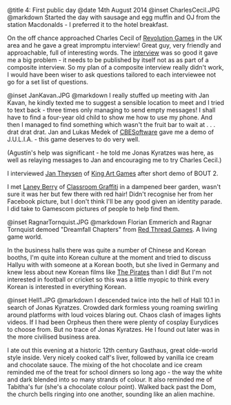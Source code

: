 @title		4: First public day
@date		14th August 2014
@inset		CharlesCecil.JPG
@markdown
Started the day with sausage and egg muffin and OJ from the station
Macdonalds - I preferred it to the hotel breakfast.

On the off chance approached Charles Cecil of
[Revolution Games](https://revolution.co.uk) in the UK area
and he gave a great impromptu interview! Great guy, very friendly and
approachable, full of interesting words. The
[interview](http://www.gameboomers.com/interviews/CharlesCecil/CharlesCecil.htm) was so good
it gave me a big problem - it needs to be published by itself not
as as part of a composite interview. So my plan of a composite
interview really didn't work, I would have been wiser to ask questions
tailored to each interviewee not go for a set list of questions.

@inset		JanKavan.JPG
@markdown
I really stuffed up meeting with Jan Kavan, he kindly texted me to
suggest a sensible location to meet and I tried to text back - three times
only managing to send empty messages! I shall have to find a four-year old
child to show me how to use my phone. And then I managed to find
something which wasn't the fruit bar to wait at . . . drat drat drat.
Jan and Lukas Medek of [CBESoftware](http://cbe-software.com)
gave me a demo of J.U.L.I.A. - this game deserves to do very well.

(Agust&iacute;n's help was significant - he told me Jonas Kyratzes was here,
as well as relaying messages to Jan and encouraging me to try Charles Cecil.)

I interviewed [Jan Theysen](http://www.gameboomers.com/interviews/JanTheysen/JanTheysen.htm) of [King Art Games](https://kingart-games.com/) after short demo of BOUT 2.

I met [Laney Berry](http://www.gameboomers.com/interviews/LaneyBerry/LaneyBerry.htm)
of [Classroom Graffiti](https://www.classroom-graffiti.com) in a dampened beer garden,
wasn't sure it was her but few there with red hair! Didn't recognise her
from her Facebook picture, but I don't think I'll be any good given an
identity parade. I did take to Gamescom pictures of people to help find
them.

@inset		RagnarTornquist.JPG
@markdown
Florian Emmerich and Ragnar Tornquist demoed "Dreamfall Chapters"
from [Red Thread Games](https://www.redthreadgames.com). A living game world.

In the business halls there was quite a number of Chinese and Korean
booths, I'm quite into Korean culture at the moment and tried to discuss
Hallyu with with someone at a Korean booth, but she lived in Germany and
knew less about new Korean films like [The Pirates](https://movie.naver.com/movie/bi/mi/basic.nhn?code=102817) than I did!
But I'm not interested in football or cricket so this was a little myopic
to think every Korean is interested in everything Korean.

@inset		Hell1.JPG
@markdown
I descended twice into the hell of Hall 10.1 in search of Jonas Kyratzes.
Crowded dark formless young roaming swirling around platforms with
loud voices blaring out. Chaos clash of images lights videos. If I had been Orpheus then
there were plenty of cosplay Eurydices to choose from. But no trace of
Jonas Kyratzes. He I found out later was in the more civilised business
area.

I ate out this evening at a historic 12th century Gasthaus,
great olde-world style inside. Very nicely cooked calf's liver,
followed by vanilla ice cream and chocolate sauce. The mixing of the hot
chocolate and ice cream reminded me of the treat for school dinners so long
ago - the way the white and dark blended into so many strands of colour. It
also reminded me of Tabitha's fur (she's a chocolate colour point). Walked
back past the Dom, the church bells ringing into one another, sounding like
an alien machine.
